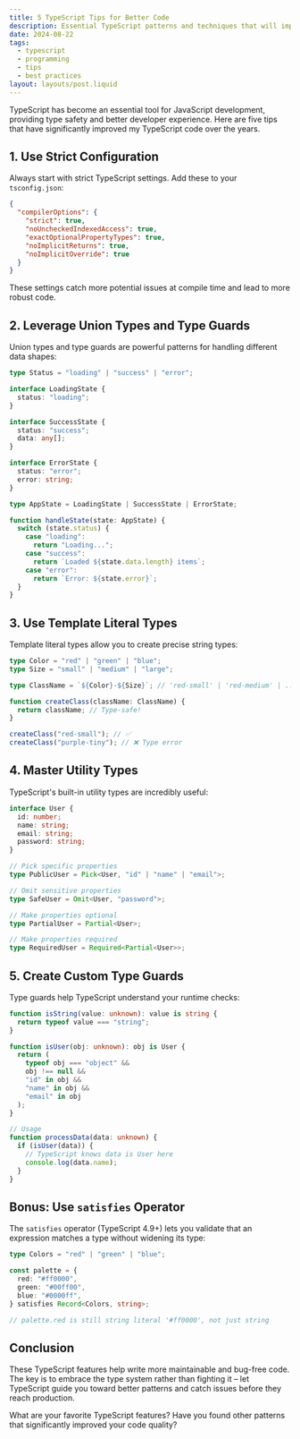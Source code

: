```yaml
---
title: 5 TypeScript Tips for Better Code
description: Essential TypeScript patterns and techniques that will improve your code quality and developer experience.
date: 2024-08-22
tags:
  - typescript
  - programming
  - tips
  - best practices
layout: layouts/post.liquid
---
```


TypeScript has become an essential tool for JavaScript development, providing type safety and better developer experience. Here are five tips that have significantly improved my TypeScript code over the years.

## 1. Use Strict Configuration

Always start with strict TypeScript settings. Add these to your `tsconfig.json`:

```json
{
  "compilerOptions": {
    "strict": true,
    "noUncheckedIndexedAccess": true,
    "exactOptionalPropertyTypes": true,
    "noImplicitReturns": true,
    "noImplicitOverride": true
  }
}
```

These settings catch more potential issues at compile time and lead to more robust code.

## 2. Leverage Union Types and Type Guards

Union types and type guards are powerful patterns for handling different data shapes:

```typescript
type Status = "loading" | "success" | "error";

interface LoadingState {
  status: "loading";
}

interface SuccessState {
  status: "success";
  data: any[];
}

interface ErrorState {
  status: "error";
  error: string;
}

type AppState = LoadingState | SuccessState | ErrorState;

function handleState(state: AppState) {
  switch (state.status) {
    case "loading":
      return "Loading...";
    case "success":
      return `Loaded ${state.data.length} items`;
    case "error":
      return `Error: ${state.error}`;
  }
}
```

## 3. Use Template Literal Types

Template literal types allow you to create precise string types:

```typescript
type Color = "red" | "green" | "blue";
type Size = "small" | "medium" | "large";

type ClassName = `${Color}-${Size}`; // 'red-small' | 'red-medium' | ...

function createClass(className: ClassName) {
  return className; // Type-safe!
}

createClass("red-small"); // ✅
createClass("purple-tiny"); // ❌ Type error
```

## 4. Master Utility Types

TypeScript's built-in utility types are incredibly useful:

```typescript
interface User {
  id: number;
  name: string;
  email: string;
  password: string;
}

// Pick specific properties
type PublicUser = Pick<User, "id" | "name" | "email">;

// Omit sensitive properties
type SafeUser = Omit<User, "password">;

// Make properties optional
type PartialUser = Partial<User>;

// Make properties required
type RequiredUser = Required<Partial<User>>;
```

## 5. Create Custom Type Guards

Type guards help TypeScript understand your runtime checks:

```typescript
function isString(value: unknown): value is string {
  return typeof value === "string";
}

function isUser(obj: unknown): obj is User {
  return (
    typeof obj === "object" &&
    obj !== null &&
    "id" in obj &&
    "name" in obj &&
    "email" in obj
  );
}

// Usage
function processData(data: unknown) {
  if (isUser(data)) {
    // TypeScript knows data is User here
    console.log(data.name);
  }
}
```

## Bonus: Use `satisfies` Operator

The `satisfies` operator (TypeScript 4.9+) lets you validate that an expression matches a type without widening its type:

```typescript
type Colors = "red" | "green" | "blue";

const palette = {
  red: "#ff0000",
  green: "#00ff00",
  blue: "#0000ff",
} satisfies Record<Colors, string>;

// palette.red is still string literal '#ff0000', not just string
```

## Conclusion

These TypeScript features help write more maintainable and bug-free code. The key is to embrace the type system rather than fighting it – let TypeScript guide you toward better patterns and catch issues before they reach production.

What are your favorite TypeScript features? Have you found other patterns that significantly improved your code quality?
